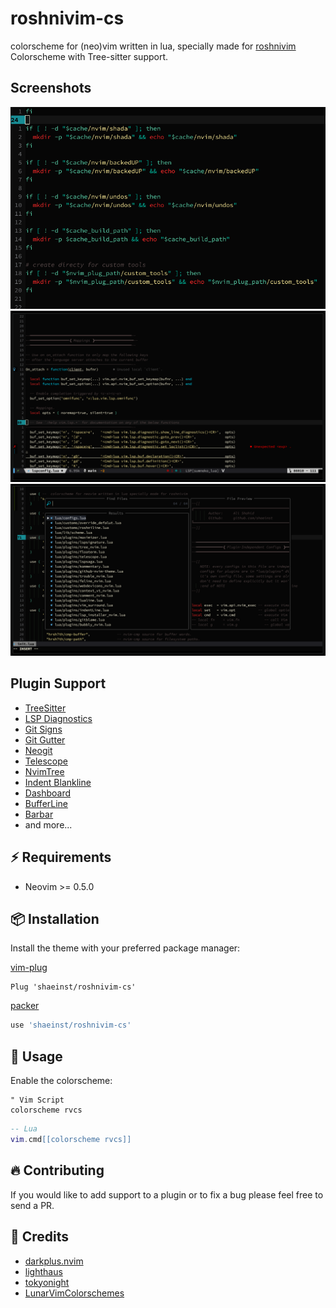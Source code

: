 # roshnivim-cs

colorscheme for (neo)vim written in lua, specially made for [roshnivim ](https://github.com/shaeinst/roshnivim) Colorscheme with Tree-sitter support.

## Screenshots

![bash](https://raw.githubusercontent.com/shaeinst/media/main/images/github-repositories/roshnivim-cs/bash.png)
![lua](https://raw.githubusercontent.com/shaeinst/media/main/images/github-repositories/roshnivim-cs/lua.png)
![telescope](https://raw.githubusercontent.com/shaeinst/media/main/images/github-repositories/roshnivim-cs/telescope.png)

## Plugin Support

- [TreeSitter](https://github.com/nvim-treesitter/nvim-treesitter)
- [LSP Diagnostics](https://neovim.io/doc/user/lsp.html)
- [Git Signs](https://github.com/lewis6991/gitsigns.nvim)
- [Git Gutter](https://github.com/airblade/vim-gitgutter)
- [Neogit](https://github.com/TimUntersberger/neogit)
- [Telescope](https://github.com/nvim-telescope/telescope.nvim)
- [NvimTree](https://github.com/kyazdani42/nvim-tree.lua)
- [Indent Blankline](https://github.com/lukas-reineke/indent-blankline.nvim)
- [Dashboard](https://github.com/glepnir/dashboard-nvim)
- [BufferLine](https://github.com/akinsho/nvim-bufferline.lua)
- [Barbar](https://github.com/romgrk/barbar.nvim)
- and more...

## ⚡️ Requirements

- Neovim >= 0.5.0

## 📦 Installation

Install the theme with your preferred package manager:

[vim-plug](https://github.com/junegunn/vim-plug)

```vim
Plug 'shaeinst/roshnivim-cs'
```

[packer](https://github.com/wbthomason/packer.nvim)

```lua
use 'shaeinst/roshnivim-cs'
```

## 🚀 Usage

Enable the colorscheme:

```vim
" Vim Script
colorscheme rvcs
```

```lua
-- Lua
vim.cmd[[colorscheme rvcs]]
```

## 🔥 Contributing

If you would like to add support to a plugin or to fix a bug please feel free to send a PR.

## 💐 Credits
- [darkplus.nvim](https://github.com/martinsione/darkplus.nvim)
- [lighthaus](https://github.com/lighthaus-theme/vim)
- [tokyonight](https://github.com/folke/tokyonight.nvim)
- [LunarVimColorschemes](https://github.com/LunarVim/Colorschemes)

